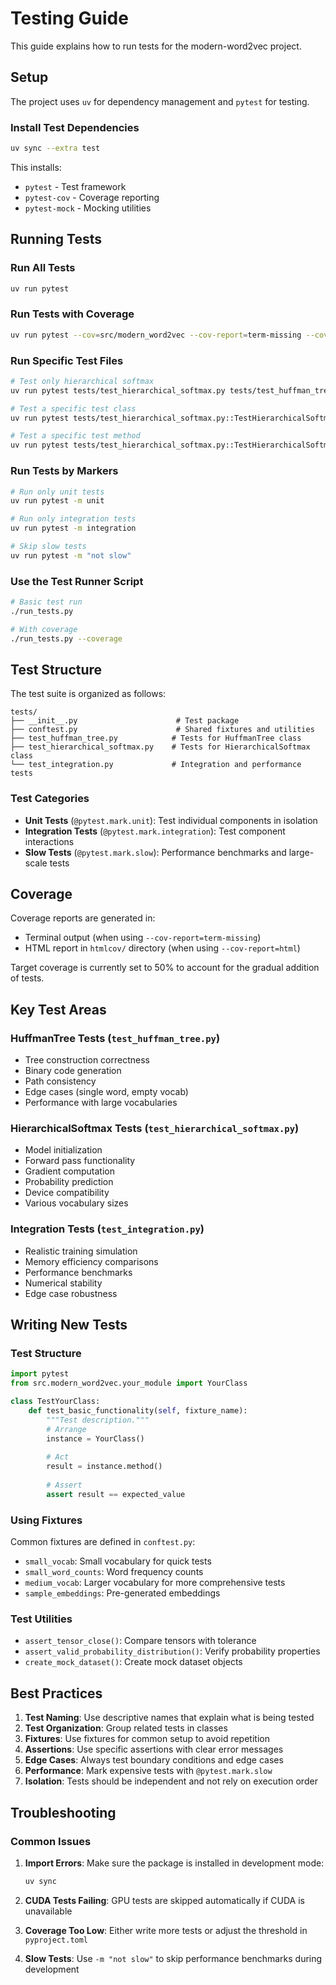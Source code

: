 # Testing Guide

This guide explains how to run tests for the modern-word2vec project.

## Setup

The project uses `uv` for dependency management and `pytest` for testing.

### Install Test Dependencies

```bash
uv sync --extra test
```

This installs:
- `pytest` - Test framework
- `pytest-cov` - Coverage reporting 
- `pytest-mock` - Mocking utilities

## Running Tests

### Run All Tests
```bash
uv run pytest
```

### Run Tests with Coverage
```bash
uv run pytest --cov=src/modern_word2vec --cov-report=term-missing --cov-report=html
```

### Run Specific Test Files
```bash
# Test only hierarchical softmax
uv run pytest tests/test_hierarchical_softmax.py tests/test_huffman_tree.py

# Test a specific test class
uv run pytest tests/test_hierarchical_softmax.py::TestHierarchicalSoftmax

# Test a specific test method
uv run pytest tests/test_hierarchical_softmax.py::TestHierarchicalSoftmax::test_forward_basic
```

### Run Tests by Markers
```bash
# Run only unit tests
uv run pytest -m unit

# Run only integration tests  
uv run pytest -m integration

# Skip slow tests
uv run pytest -m "not slow"
```

### Use the Test Runner Script
```bash
# Basic test run
./run_tests.py

# With coverage
./run_tests.py --coverage
```

## Test Structure

The test suite is organized as follows:

```
tests/
├── __init__.py                      # Test package
├── conftest.py                      # Shared fixtures and utilities
├── test_huffman_tree.py            # Tests for HuffmanTree class
├── test_hierarchical_softmax.py    # Tests for HierarchicalSoftmax class
└── test_integration.py             # Integration and performance tests
```

### Test Categories

- **Unit Tests** (`@pytest.mark.unit`): Test individual components in isolation
- **Integration Tests** (`@pytest.mark.integration`): Test component interactions
- **Slow Tests** (`@pytest.mark.slow`): Performance benchmarks and large-scale tests

## Coverage

Coverage reports are generated in:
- Terminal output (when using `--cov-report=term-missing`)
- HTML report in `htmlcov/` directory (when using `--cov-report=html`)

Target coverage is currently set to 50% to account for the gradual addition of tests.

## Key Test Areas

### HuffmanTree Tests (`test_huffman_tree.py`)
- Tree construction correctness
- Binary code generation
- Path consistency
- Edge cases (single word, empty vocab)
- Performance with large vocabularies

### HierarchicalSoftmax Tests (`test_hierarchical_softmax.py`)
- Model initialization
- Forward pass functionality
- Gradient computation
- Probability prediction
- Device compatibility
- Various vocabulary sizes

### Integration Tests (`test_integration.py`)
- Realistic training simulation
- Memory efficiency comparisons
- Performance benchmarks
- Numerical stability
- Edge case robustness

## Writing New Tests

### Test Structure
```python
import pytest
from src.modern_word2vec.your_module import YourClass

class TestYourClass:
    def test_basic_functionality(self, fixture_name):
        """Test description."""
        # Arrange
        instance = YourClass()
        
        # Act
        result = instance.method()
        
        # Assert
        assert result == expected_value
```

### Using Fixtures
Common fixtures are defined in `conftest.py`:
- `small_vocab`: Small vocabulary for quick tests
- `small_word_counts`: Word frequency counts
- `medium_vocab`: Larger vocabulary for more comprehensive tests
- `sample_embeddings`: Pre-generated embeddings

### Test Utilities
- `assert_tensor_close()`: Compare tensors with tolerance
- `assert_valid_probability_distribution()`: Verify probability properties
- `create_mock_dataset()`: Create mock dataset objects

## Best Practices

1. **Test Naming**: Use descriptive names that explain what is being tested
2. **Test Organization**: Group related tests in classes
3. **Fixtures**: Use fixtures for common setup to avoid repetition
4. **Assertions**: Use specific assertions with clear error messages
5. **Edge Cases**: Always test boundary conditions and edge cases
6. **Performance**: Mark expensive tests with `@pytest.mark.slow`
7. **Isolation**: Tests should be independent and not rely on execution order

## Troubleshooting

### Common Issues

1. **Import Errors**: Make sure the package is installed in development mode:
   ```bash
   uv sync
   ```

2. **CUDA Tests Failing**: GPU tests are skipped automatically if CUDA is unavailable

3. **Coverage Too Low**: Either write more tests or adjust the threshold in `pyproject.toml`

4. **Slow Tests**: Use `-m "not slow"` to skip performance benchmarks during development
